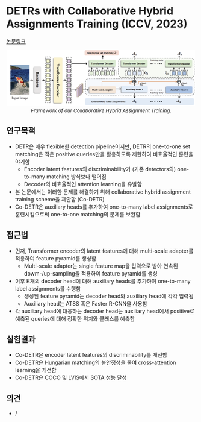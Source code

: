 # DETRs with Collaborative Hybrid Assignments Training (ICCV, 2023)

[논문링크](https://openaccess.thecvf.com/content/ICCV2023/html/Zong_DETRs_with_Collaborative_Hybrid_Assignments_Training_ICCV_2023_paper.html)

<p align="center">
    <img width="500" alt='fig1' src="../img/zong2022detrs.png?raw=true"></br>
    <em><font size=2>Framework of our Collaborative Hybrid Assignment Training.</font></em>
</p>

## 연구목적
- DETR은 매우 flexible한 detection pipeline이지만, DETR의 one-to-one set matching은 적은 positive queries만을 활용하도록 제한하여 비효율적인 훈련을 야기함
  - Encoder latent features의 discriminability가 (기존 detectors의) one-to-many matching 방식보다 떨어짐
  - Decoder의 비효율적인 attention learning을 유발함
- 본 논문에서는 이러한 문제를 해결하기 위해 collaborative hybrid assignment training scheme을 제안함 (Co-DETR)
- Co-DETR은 auxiliary heads를 추가하여 one-to-many label assignments로 훈련시킴으로써 one-to-one matching의 문제를 보완함

## 접근법
- 먼저, Transformer encoder의 latent features에 대해 multi-scale adapter를 적용하여 feature pyramid를 생성함
  - Multi-scale adapter는 single feature map을 입력으로 받아 연속된 dowm-/up-sampling을 적용하여 feature pyramid를 생성 
- 이후 K개의 decoder head에 대해 auxiliary heads를 추가하여 one-to-many label assignments를 수행함
  - 생성된 feature pyramid는 decoder head와 auxiliary head에 각각 입력됨
  - Auxiliary head는 ATSS 혹은 Faster R-CNN을 사용함
- 각 auxiliary head에 대응하는 decoder head는 auxiliary head에서 positive로 예측된 queries에 대해 정확한 위치와 클래스를 예측함

## 실험결과
- Co-DETR은 encoder latent features의 discriminability를 개선함
- Co-DETR은 Hungarian matching의 불안정성을 줄여 cross-attention learning을 개선함
- Co-DETR은 COCO 및 LVIS에서 SOTA 성능 달성

## 의견
- /